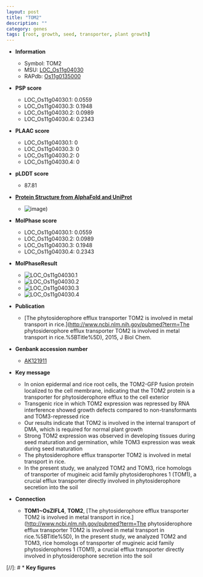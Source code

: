 ```yaml
---
layout: post
title: "TOM2"
description: ""
category: genes
tags: [root, growth, seed, transporter, plant growth]
---
```


* **Information**  
    + Symbol: TOM2  
    + MSU: [LOC_Os11g04030](http://rice.plantbiology.msu.edu/cgi-bin/ORF_infopage.cgi?orf=LOC_Os11g04030)  
    + RAPdb: [Os11g0135000](http://rapdb.dna.affrc.go.jp/viewer/gbrowse_details/irgsp1?name=Os11g0135000)  

* **PSP score**  
    + LOC_Os11g04030.1: 0.0559 
    + LOC_Os11g04030.3: 0.1948 
    + LOC_Os11g04030.2: 0.0989 
    + LOC_Os11g04030.4: 0.2343 

* **PLAAC score**  
    + LOC_Os11g04030.1: 0 
    + LOC_Os11g04030.3: 0 
    + LOC_Os11g04030.2: 0 
    + LOC_Os11g04030.4: 0 

* **pLDDT score**
    + 87.81

* **[Protein Structure from AlphaFold and UniProt](https://www.uniprot.org/uniprotkb/Q2RAW4/entry#structure)**
    + ![image](https://ricepsp.github.io/images/Q2/AF-Q2RAW4-F1.png))

* **MolPhase score**
    + LOC_Os11g04030.1: 0.0559
    + LOC_Os11g04030.2: 0.0989
    + LOC_Os11g04030.3: 0.1948
    + LOC_Os11g04030.4: 0.2343

* **MolPhaseResult**
    + ![LOC_Os11g04030.1](https://ricepsp.github.io/pictures/LOC_Os11g/LOC_Os11g04030.1.png)
    + ![LOC_Os11g04030.2](https://ricepsp.github.io/pictures/LOC_Os11g/LOC_Os11g04030.2.png)
    + ![LOC_Os11g04030.3](https://ricepsp.github.io/pictures/LOC_Os11g/LOC_Os11g04030.3.png)
    + ![LOC_Os11g04030.4](https://ricepsp.github.io/pictures/LOC_Os11g/LOC_Os11g04030.4.png)

* **Publication**  
    + [The phytosiderophore efflux transporter TOM2 is involved in metal transport in rice.](http://www.ncbi.nlm.nih.gov/pubmed?term=The phytosiderophore efflux transporter TOM2 is involved in metal transport in rice.%5BTitle%5D), 2015, J Biol Chem.

* **Genbank accession number**  
    + [AK121911](http://www.ncbi.nlm.nih.gov/nuccore/AK121911)

* **Key message**  
    + In onion epidermal and rice root cells, the TOM2-GFP fusion protein localized to the cell membrane, indicating that the TOM2 protein is a transporter for phytosiderophore efflux to the cell exterior
    + Transgenic rice in which TOM2 expression was repressed by RNA interference showed growth defects compared to non-transformants and TOM3-repressed rice
    + Our results indicate that TOM2 is involved in the internal transport of DMA, which is required for normal plant growth
    + Strong TOM2 expression was observed in developing tissues during seed maturation and germination, while TOM3 expression was weak during seed maturation
    + The phytosiderophore efflux transporter TOM2 is involved in metal transport in rice.
    + In the present study, we analyzed TOM2 and TOM3, rice homologs of transporter of mugineic acid family phytosiderophores 1 (TOM1), a crucial efflux transporter directly involved in phytosiderophore secretion into the soil

* **Connection**  
    + __TOM1~OsZIFL4__, __TOM2__, [The phytosiderophore efflux transporter TOM2 is involved in metal transport in rice.](http://www.ncbi.nlm.nih.gov/pubmed?term=The phytosiderophore efflux transporter TOM2 is involved in metal transport in rice.%5BTitle%5D), In the present study, we analyzed TOM2 and TOM3, rice homologs of transporter of mugineic acid family phytosiderophores 1 (TOM1), a crucial efflux transporter directly involved in phytosiderophore secretion into the soil

[//]: # * **Key figures**  


